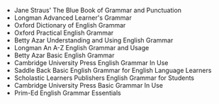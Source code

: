 - Jane Straus' The Blue Book of Grammar and Punctuation
- Longman Advanced Learner's Grammar
- Oxford Dictionary of English Grammar
- Oxford Practical English Grammar
- Betty Azar Understanding and Using English Grammar
- Longman An A-Z English Grammar and Usage
- Betty Azar Basic English Grammar
- Cambridge University Press English Grammar In Use
- Saddle Back Basic English Grammar for English Language Learners
- Scholastic Learners Publishers English Grammar for Students
- Cambridge University Press Basic Grammar In Use
- Prim-Ed English Grammar Essentials
